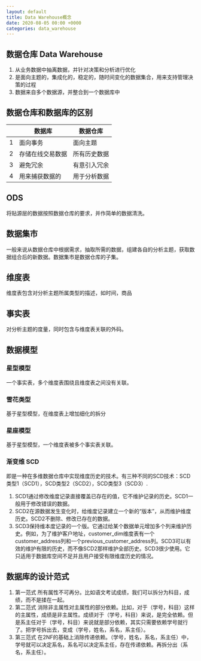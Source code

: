 ```yaml
---
layout: default
title: Data Warehouse概念
date: 2020-08-05 00:00 +0000
categories: data_warehouse
---
```





## 数据仓库 Data Warehouse

1. 从业务数据中抽离数据，并针对决策和分析进行优化
2. 是面向主题的，集成化的，稳定的，随时间变化的数据集合，用来支持管理决策的过程
3. 数据来自多个数据源，并整合到一个数据库中

## 数据仓库和数据库的区别

|   |数据库|数据仓库|
|---|---|---|
| 1 |面向事务|面向主题|
| 2 |存储在线交易数据|所有历史数据|
| 3 |避免冗余|有意引入冗余|
| 4 |用来捕获数据的|用于分析数据|


## ODS

将贴源层的数据按照数据仓库的要求，并作简单的数据清洗。

## 数据集市

一般来说从数据仓库中根据需求，抽取所需的数据，组建各自的分析主题，获取数据组合后的新数据。数据集市是数据仓库的子集。

## 维度表

维度表包含对分析主题所属类型的描述，如时间，商品

## 事实表

对分析主题的度量，同时包含与维度表关联的外码。

## 数据模型

### 星型模型

一个事实表，多个维度表围绕且维度表之间没有关联。

### 雪花类型

基于星型模型，在维度表上增加细化的拆分

### 星座模型

基于星型模型，一个维度表被多个事实表关联。

### 渐变维 SCD

即是一种在多维数据仓库中实现维度历史的技术。有三种不同的SCD技术：SCD 类型1（SCD1），SCD类型2（SCD2），SCD类型3（SCD3）.

1. SCD1通过修改维度记录直接覆盖已存在的值，它不维护记录的历史。SCD1一般用于修改错误的数据。
2. SCD2在源数据发生变化时，给维度记录建立一个新的“版本”，从而维护维度历史。SCD2不删除、修改已存在的数据。
3. SCD3保持维本度记录的一个版。它通过给某个数据单元增加多个列来维护历史。例如，为了维护客户地址，customer_dim维度表有一个customer_address列和一个previous_customer_address列。SCD3可以有效的维护有限的历史，而不像SCD2那样维护全部历史。SCD3很少使用。它只适用于数据库空间不足并且用户接受有限维度历史的情况。

## 数据库的设计范式

1. 第一范式 所有属性不可再分。比如语文考试成绩，我们可以拆分为科目，成绩，而不是揉在一起。
2. 第二范式 消除非主属性对主属性的部分依赖。比如，对于（学号，科目）这样的主属性，成绩是非主属性。成绩对于（学号，科目）来说，是完全依赖。但是系主任对于（学号，科目）来说就是部分依赖，其实只需要依赖学号就行了。把学号拆出去，变成（学号，姓名，系名，系主任）。
3. 第三范式 在2NF的基础上消除传递依赖。（学号，姓名，系名，系主任）中，学号就可以决定系名，系名可以决定系主任，存在传递依赖。再拆分出（系名，系主任）。






